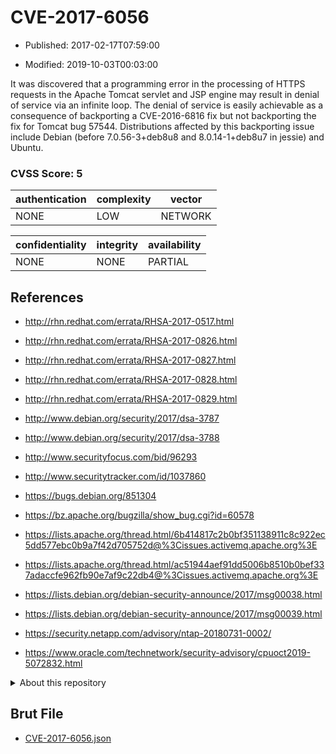 # CVE-2017-6056

- Published: 2017-02-17T07:59:00

- Modified: 2019-10-03T00:03:00

It was discovered that a programming error in the processing of HTTPS requests in the Apache Tomcat servlet and JSP engine may result in denial of service via an infinite loop. The denial of service is easily achievable as a consequence of backporting a CVE-2016-6816 fix but not backporting the fix for Tomcat bug 57544. Distributions affected by this backporting issue include Debian (before 7.0.56-3+deb8u8 and 8.0.14-1+deb8u7 in jessie) and Ubuntu.

### CVSS Score: **5**

| authentication | complexity | vector |
| --- | --- | --- |
| NONE | LOW | NETWORK |

| confidentiality | integrity | availability |
| --- | --- | --- |
| NONE | NONE | PARTIAL |

## References

* http://rhn.redhat.com/errata/RHSA-2017-0517.html

* http://rhn.redhat.com/errata/RHSA-2017-0826.html

* http://rhn.redhat.com/errata/RHSA-2017-0827.html

* http://rhn.redhat.com/errata/RHSA-2017-0828.html

* http://rhn.redhat.com/errata/RHSA-2017-0829.html

* http://www.debian.org/security/2017/dsa-3787

* http://www.debian.org/security/2017/dsa-3788

* http://www.securityfocus.com/bid/96293

* http://www.securitytracker.com/id/1037860

* https://bugs.debian.org/851304

* https://bz.apache.org/bugzilla/show_bug.cgi?id=60578

* https://lists.apache.org/thread.html/6b414817c2b0bf351138911c8c922ec5dd577ebc0b9a7f42d705752d@%3Cissues.activemq.apache.org%3E

* https://lists.apache.org/thread.html/ac51944aef91dd5006b8510b0bef337adaccfe962fb90e7af9c22db4@%3Cissues.activemq.apache.org%3E

* https://lists.debian.org/debian-security-announce/2017/msg00038.html

* https://lists.debian.org/debian-security-announce/2017/msg00039.html

* https://security.netapp.com/advisory/ntap-20180731-0002/

* https://www.oracle.com/technetwork/security-advisory/cpuoct2019-5072832.html

<details>
<summary>About this repository</summary> 

  This repository is part of the project [Live Hack CVE](https://github.com/Live-Hack-CVE). Main website can be found [www.live-hack.org](https://www.live-hack.org) 
  
  Made by [Sn0wAlice](https://github.com/Sn0wAlice) for the people that care about security and need to have a feed of the latest CVEs. Hope you enjoy it, don't forget to star the repo and follow me on [Twitter](https://twitter.com/Sn0wAlice) and [Github](https://github.com/Sn0wAlice). And that is my [personnal website](https://www.alice-snow.me/)

  - [Home Page](https://github.com/Live-Hack-CVE)
  - [Framework](https://github.com/Live-Hack-CVE/cve-framework)
  - [CVE database](https://github.com/Live-Hack-CVE/full_database)
  - [Changelog](https://github.com/Live-Hack-CVE/Changelog)
</details>

## Brut File

* [CVE-2017-6056.json](https://raw.githubusercontent.com/Live-Hack-CVE/full_database/main/cves/2017/CVE-2017-6056.json)

